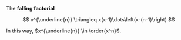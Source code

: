 The **falling factorial**

$$
x^{\underline{n}} \triangleq x(x-1)\dots\left(x-(n-1)\right)
$$

In this way, $x^{\underline{n}} \in \order{x^n}$.